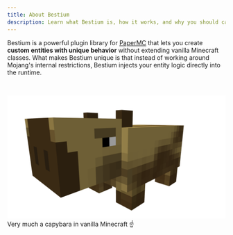 ```yaml
---
title: About Bestium
description: Learn what Bestium is, how it works, and why you should care.
---
```


Bestium is a powerful plugin library for [PaperMC](https://papermc.io/) that lets you create **custom entities with unique behavior** without extending vanilla Minecraft classes.
What makes Bestium unique is that instead of working around Mojang's internal restrictions, Bestium injects your entity logic directly into the runtime.

<br/>

![Capybara](../../../assets/capybara.png)
Very much a capybara in vanilla Minecraft ☝️